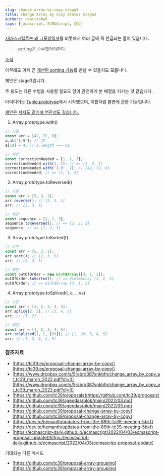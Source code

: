 ```yaml
---
slug: change-array-by-copy-stage3
title: Change Array by Copy Status Stage3
authors: rewrite0w0
tags: [javascript, ECMAScript, 감상]
---
```


[자바스크립트는 왜 그모양일까](https://www.kyobobook.co.kr/product/detailViewKor.laf?ejkGb=KOR&mallGb=KOR&barcode=9788966262595&orderClick=LEA&Kc=)를 비롯해서 여러 글에 꼭 언급되는 말이 있습니다.

> sorting은 순수했어야한다.

[소식](https://ecmascript-daily.github.io/ecmascript/2022/04/03/ecmascript-proposal-update)

아무래도 이제 곧 [개선된 sorting 기능](https://github.com/tc39/proposal-change-array-by-copy)를 만날 수 있을지도 모릅니다.

제안은 stage3입니다.

주 용도는 다른 수법을 사용할 필요도 없이 안전하게 본 배열을 지키는 것 같습니다.

아이디어는 [Tuple.prototype](https://tc39.es/proposal-record-tuple/#sec-properties-of-the-tuple-prototype-object)에서 시작했으며, 이름처럼 불변에 관한 기능입니다.

[제안은](https://github.com/tc39/proposal-change-array-by-copy) [저자도 같기에 연관성도 깊습니다.](https://github.com/tc39/proposal-record-tuple)

1. Array.prototype.with()

```js
// 기존
const arr = [42, 72, 0];
a.at('1.9'); // 72
a[50] = 4; // a.length === 51

// 제안
const correctionNeeded = [1, 1, 3];
correctionNeeded.with(1, 2); // => [1, 2, 3]
correctionNeeded.with('1.9', 2); // [42, 72, 0]
correctionNeeded; // => [1, 1, 3]
```

2. Array.prototype.toReversed()

```js
// 기존
const arr = [5, 3, 2];
arr.reverse(); // [2, 3, 5]
arr; // [2, 3, 5]

// 제안
const sequence = [1, 2, 3];
sequence.toReversed(); // => [3, 2, 1]
sequence; // => [1, 2, 3]
```

3. Array.prototype.toSorted(f)

```js
// 기존
const arr = [5, 3, 2];
arr.sort(); // [2, 3, 5]
arr; // [2, 3, 5]

// 제안
const outOfOrder = new Uint8Array([3, 1, 2]);
outOfOrder.toSorted(); // => Uint8Array [1, 2, 3]
outOfOrder; // => Uint8Array [3, 1, 2]
```

4. Array.prototype.toSpliced(i, c, ...vs)

```js
// 기존
const arr = [1, 2, 3, 4, 5];
arr.splice(2, 3); // [3, 4, 5]
arr; // [1, 2]

// 제안
const arr = [1, 2, 3, 4, 5];
arr.toSpliced(1, 2, [99]); // [1, 99, 3, 4, 5]
arr; // [1, 2, 3, 4, 5]
```

### 참조자료

- [https://tc39.es/proposal-change-array-by-copy/](https://tc39.es/proposal-change-array-by-copy/)
- [https://www.dropbox.com/s/5rabrx387snkbfn/change_array_by_copy_at_tc39_march_2022.pdf?dl=0](https://www.dropbox.com/s/5rabrx387snkbfn/change_array_by_copy_at_tc39_march_2022.pdf?dl=0)
- [https://github.com/tc39/proposals](https://github.com/tc39/proposals)
- [https://github.com/tc39/agendas/blob/main/2022/03.md](https://github.com/tc39/agendas/blob/main/2022/03.md)
- [https://github.com/tc39/proposal-change-array-by-copy](https://github.com/tc39/proposal-change-array-by-copy)
- [https://dev.to/hemanth/updates-from-the-89th-tc39-meeting-5bkf](https://dev.to/hemanth/updates-from-the-89th-tc39-meeting-5bkf)
- [https://ecmascript-daily.github.io/ecmascript/2022/04/03/ecmascript-proposal-update](https://ecmascript-daily.github.io/ecmascript/2022/04/03/ecmascript-proposal-update)

기대되는 다른 메서드

- [https://github.com/tc39/proposal-array-grouping](https://github.com/tc39/proposal-array-grouping)
